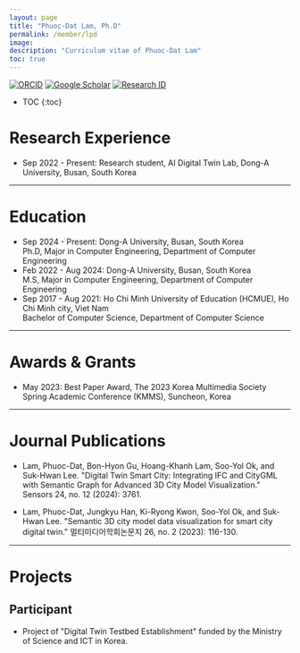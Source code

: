 ```yaml
---
layout: page
title: "Phuoc-Dat Lam, Ph.D"
permalink: /member/lpd
image: 
description: "Curriculum vitae of Phuoc-Dat Lam"
toc: true
---
```

  
[![ORCID](https://img.shields.io/badge/ORCID-A6CE39?style=flat-square&logo=ORCID&logoColor=white)](https://orcid.org/0009-0002-7893-5642) 
[![Google Scholar](https://img.shields.io/badge/Google%20Scholar-4285F4?style=flat-square&logo=Google+Scholar&logoColor=white)](https://scholar.google.com/citations?hl=en&user=wr_3pWAAAAAJ)
[![Research ID](https://img.shields.io/badge/Research%20ID-gray?style=flat-square)](https://www.researchid.co/rid93915)

* TOC
{:toc}
  
Research Experience
============
* Sep 2022 - Present: Research student, AI Digital Twin Lab, Dong-A University, Busan, South Korea

***

Education
============
* Sep 2024 - Present: Dong-A University, Busan, South Korea <br> Ph.D, Major in Computer Engineering, Department of Computer Engineering
* Feb 2022 - Aug 2024: Dong-A University, Busan, South Korea <br> M.S, Major in Computer Engineering, Department of Computer Engineering
* Sep 2017 - Aug 2021: Ho Chi Minh University of Education (HCMUE), Ho Chi Minh city, Viet Nam <br> Bachelor of Computer Science, Department of Computer Science

***

Awards & Grants
============
* May 2023: Best Paper Award, The 2023 Korea Multimedia Society Spring Academic Conference (KMMS), Suncheon, Korea

***

Journal Publications
============
* Lam, Phuoc-Dat, Bon-Hyon Gu, Hoang-Khanh Lam, Soo-Yol Ok, and Suk-Hwan Lee. "Digital Twin Smart City: Integrating IFC and CityGML with Semantic Graph for Advanced 3D City Model Visualization." Sensors 24, no. 12 (2024): 3761.

* Lam, Phuoc-Dat, Jungkyu Han, Ki-Ryong Kwon, Soo-Yol Ok, and Suk-Hwan Lee. "Semantic 3D city model data visualization for smart city digital twin." 멀티미디어학회논문지 26, no. 2 (2023): 116-130.

***

Projects
============

Participant
------------
* Project of "Digital Twin Testbed Establishment" funded by the Ministry of Science and ICT in Korea.


